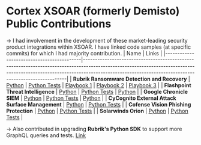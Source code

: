 # Cortex XSOAR (formerly Demisto) Public Contributions
-> I had involvement in the development of these market-leading security product integrations within XSOAR. I have linked code samples (at specific commits) for which I had majority contribution.
| Name                                      | Links                                                                                                                                                                                                                             |
|-------------------------------------------|-----------------------------------------------------------------------------------------------------------------------------------------------------------------------------------------------------------------------------------|
| **Rubrik Ransomware Detection and Recovery** | [Python](https://github.com/demisto/content/blob/aa5097a1135b6b6bd1aab12c7431969b9ccf5e18/Packs/RubrikPolaris/Integrations/RubrikPolaris/RubrikPolaris.py) \| [Python Tests](https://github.com/demisto/content/blob/aa5097a1135b6b6bd1aab12c7431969b9ccf5e18/Packs/RubrikPolaris/Integrations/RubrikPolaris/RubrikPolaris_test.py) \| [Playbook 1](https://github.com/demisto/content/blob/aa5097a1135b6b6bd1aab12c7431969b9ccf5e18/Packs/RubrikPolaris/doc_files/Rubrik_IOC_Scan_-_Rubrik_Polaris.png) \| [Playbook 2](https://github.com/demisto/content/blob/aa5097a1135b6b6bd1aab12c7431969b9ccf5e18/Packs/RubrikPolaris/doc_files/Rubrik_Ransomware_Discovery_and_VM_Recovery_-_Rubrik_Polaris.png) \| [Playbook 3](https://github.com/demisto/content/blob/aa5097a1135b6b6bd1aab12c7431969b9ccf5e18/Packs/RubrikPolaris/doc_files/Rubrik_IOC_Scan_-_Rubrik_Polaris.png) |
| **Flashpoint Threat Intelligence**          | [Python](https://github.com/demisto/content/blob/a3f8f071020fd8b42523c6f7bf31c66f8769fc61/Packs/Flashpoint/Integrations/Flashpoint/Flashpoint.py) \| [Python Tests](https://github.com/demisto/content/blob/a3f8f071020fd8b42523c6f7bf31c66f8769fc61/Packs/Flashpoint/Integrations/Flashpoint/Flashpoint_test.py) \| [Python](https://github.com/demisto/content/commit/3a1b5741812ecce176eb6023e04f18f814a995ca#diff-c794b6032e60d0211c1e7f8b4e7bfa70eb8c985b3eb471b1ff6c5fbae9f76296)                    |
| **Google Chronicle SIEM**                  | [Python](https://github.com/demisto/content/pull/18899/commits/e5af8a68bb286ee273a264e53bbd8b1def301699#diff-e8b162d5a86bd12793ab9857a297fee64340857f6f9c7b3ac48d1582dd9ba4f9) \| [Python Tests](https://github.com/demisto/content/pull/18899/commits/e5af8a68bb286ee273a264e53bbd8b1def301699#diff-8dbe380955b8f572015babd15f2b428ccb0380f24e9f9a10af22ffe3b0dfa4df) \| [Python](https://github.com/demisto/content/blob/3a1b5741812ecce176eb6023e04f18f814a995ca/Packs/Flashpoint/Integrations/Flashpoint/Flashpoint.py)                     |
| **CyCognito External Attack Surface Management** | [Python](https://github.com/demisto/content/blob/651c8e4a618e04fa7efa0c36848d9190cd59fa95/Packs/CyCognito/Integrations/CyCognito/CyCognito.py) \| [Python Tests](https://github.com/demisto/content/blob/651c8e4a618e04fa7efa0c36848d9190cd59fa95/Packs/CyCognito/Integrations/CyCognito/CyCognito_test.py)                               |
| **Cofense Vision Phishing Protection**    | [Python](https://github.com/demisto/content/blob/9213d8a70c0b0aad89058d78b3127fac8ca2feb9/Packs/CofenseVision/Integrations/CofenseVision/CofenseVision.py) \| [Python Tests](https://github.com/demisto/content/blob/9213d8a70c0b0aad89058d78b3127fac8ca2feb9/Packs/CofenseVision/Integrations/CofenseVision/CofenseVision_test.py)                               |
| **Solarwinds Orion**                       | [Python](https://github.com/demisto/content/blob/3ebbead31d86f3859c4ee9281152403e8c242bd5/Packs/SolarWinds/Integrations/SolarWinds/SolarWinds.py) \| [Python Tests](https://github.com/demisto/content/blob/3ebbead31d86f3859c4ee9281152403e8c242bd5/Packs/SolarWinds/Integrations/SolarWinds/SolarWinds_test.py)                          |

-> Also contributed in upgrading **Rubrik's Python SDK** to support more GraphQL queries and tests. [Link](https://github.com/rubrikinc/rubrik-polaris-sdk-for-python/commit/60842de0ddb3f1339ff1020b3f9d44f520808dab#diff-808a36ba70d3017e103226bc7bc90da25cf7b14494d241859d71520a3394dde7)
